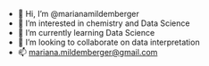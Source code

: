 - 👋 Hi, I’m @marianamildemberger
- 👀 I’m interested in chemistry and Data Science
- 🌱 I’m currently learning Data Science
- 💞️ I’m looking to collaborate on data interpretation
- 📫 mariana.mildemberger@gmail.com

<!---
marianamildemberger/marianamildemberger is a ✨ special ✨ repository because its `README.md` (this file) appears on your GitHub profile.
You can click the Preview link to take a look at your changes.
--->
